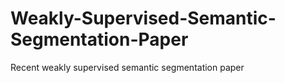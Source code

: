 # Weakly-Supervised-Semantic-Segmentation-Paper
Recent weakly supervised semantic segmentation paper
